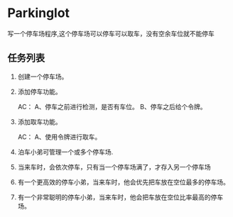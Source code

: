 # Parkinglot

写一个停车场程序,这个停车场可以停车可以取车，没有空余车位就不能停车

## 任务列表

1. 创建一个停车场。

2. 添加停车功能。

	AC：
	A、停车之前进行检测，是否有车位。
	B、停车之后给个令牌。

3. 添加取车功能。

	AC：
	A、使用令牌进行取车。
	
	
4. 泊车小弟可管理一个或多个停车场.

5. 当来车时，会依次停车，只有当一个停车场满了，才存入另一个停车场

6. 有一个更高效的停车小弟，当来车时，他会优先把车放在空位最多的停车场。

7. 有一个非常聪明的停车小弟，当来车时，他会把车放在空位比率最高的停车场。